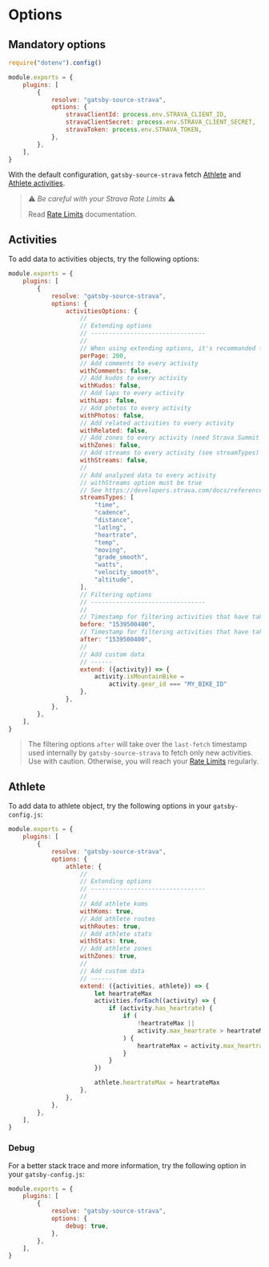# Options

## Mandatory options

```js
require("dotenv").config()

module.exports = {
    plugins: [
        {
            resolve: "gatsby-source-strava",
            options: {
                stravaClientId: process.env.STRAVA_CLIENT_ID,
                stravaClientSecret: process.env.STRAVA_CLIENT_SECRET,
                stravaToken: process.env.STRAVA_TOKEN,
            },
        },
    ],
}
```

With the default configuration, `gatsby-source-strava` fetch [Athlete][strava-athlete] and [Athlete activities][strava-athlete-activities].

> ⚠️ _Be careful with your Strava Rate Limits_ ⚠️
>
> Read [Rate Limits](./rate-limits.md) documentation.

## Activities

To add data to activities objects, try the following options:

```js
module.exports = {
    plugins: [
        {
            resolve: "gatsby-source-strava",
            options: {
                activitiesOptions: {
                    //
                    // Extending options
                    // --------------------------------
                    //
                    // When using extending options, it's recommanded to reduce the activities count per page
                    perPage: 200,
                    // Add comments to every activity
                    withComments: false,
                    // Add kudos to every activity
                    withKudos: false,
                    // Add laps to every activity
                    withLaps: false,
                    // Add photos to every activity
                    withPhotos: false,
                    // Add related activities to every activity
                    withRelated: false,
                    // Add zones to every activity (need Strava Summit Analysis Pack)
                    withZones: false,
                    // Add streams to every activity (see streamTypes)
                    withStreams: false,
                    //
                    // Add analyzed data to every activity
                    // withStreams option must be true
                    // See https://developers.strava.com/docs/reference/#api-models-StreamSet
                    streamsTypes: [
                        "time",
                        "cadence",
                        "distance",
                        "latlng",
                        "heartrate",
                        "temp",
                        "moving",
                        "grade_smooth",
                        "watts",
                        "velocity_smooth",
                        "altitude",
                    ],
                    // Filtering options
                    // --------------------------------
                    //
                    // Timestamp for filtering activities that have taken place BEFORE a certain time
                    before: "1539500400",
                    // Timestamp for filtering activities that have taken place AFTER a certain time
                    after: "1539500400",
                    //
                    // Add custom data
                    // ------
                    extend: ({activity}) => {
                        activity.isMountainBike =
                            activity.gear_id === "MY_BIKE_ID"
                    },
                },
            },
        },
    ],
}
```

> The filtering options `after` will take over the `last-fetch` timestamp used internally by `gatsby-source-strava` to fetch only new activities. Use with caution. Otherwise, you will reach your [Rate Limits](./rate-limits.md) regularly.

## Athlete

To add data to athlete object, try the following options in your `gatsby-config.js`:

```js
module.exports = {
    plugins: [
        {
            resolve: "gatsby-source-strava",
            options: {
                athlete: {
                    //
                    // Extending options
                    // --------------------------------
                    //
                    // Add athlete koms
                    withKoms: true,
                    // Add athlete routes
                    withRoutes: true,
                    // Add athlete stats
                    withStats: true,
                    // Add athlete zones
                    withZones: true,
                    //
                    // Add custom data
                    // ------
                    extend: ({activities, athlete}) => {
                        let heartrateMax
                        activities.forEach((activity) => {
                            if (activity.has_heartrate) {
                                if (
                                    !heartrateMax ||
                                    activity.max_heartrate > heartrateMax
                                ) {
                                    heartrateMax = activity.max_heartrate
                                }
                            }
                        })

                        athlete.heartrateMax = heartrateMax
                    },
                },
            },
        },
    ],
}
```

### Debug

For a better stack trace and more information, try the following option in your `gatsby-config.js`:

```js
module.exports = {
    plugins: [
        {
            resolve: "gatsby-source-strava",
            options: {
                debug: true,
            },
        },
    ],
}
```

[strava-athlete-activities]: http://developers.strava.com/docs/reference/#api-Activities-getLoggedInAthleteActivities
[strava-athlete]: http://developers.strava.com/docs/reference/#api-Athletes-getLoggedInAthlete
